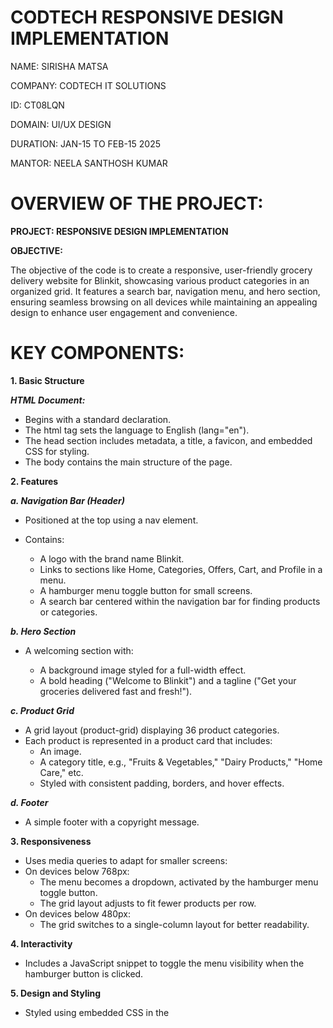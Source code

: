 # CODTECH RESPONSIVE DESIGN IMPLEMENTATION

NAME: SIRISHA MATSA

COMPANY: CODTECH IT SOLUTIONS

ID: CT08LQN

DOMAIN: UI/UX DESIGN

DURATION: JAN-15 TO FEB-15 2025

MANTOR: NEELA SANTHOSH KUMAR

# OVERVIEW OF THE PROJECT:

**********PROJECT: RESPONSIVE DESIGN IMPLEMENTATION**********

****OBJECTIVE:****

The objective of the code is to create a responsive, user-friendly grocery delivery website for Blinkit, showcasing various product categories in an organized grid. It features a search bar, navigation menu, and hero section, ensuring seamless browsing on all devices while maintaining an appealing design to enhance user engagement and convenience.

# KEY COMPONENTS:

****1. Basic Structure****

***HTML Document:***

  * Begins with a standard <!DOCTYPE html> declaration.
  * The html tag sets the language to English (lang="en").
  * The head section includes metadata, a title, a favicon, and embedded CSS for styling.
  * The body contains the main structure of the page.
    
****2. Features****

***a. Navigation Bar (Header)***

  * Positioned at the top using a nav element.
    
* Contains:
  
    * A logo with the brand name Blinkit.
    * Links to sections like Home, Categories, Offers, Cart, and Profile in a menu.
    * A hamburger menu toggle button for small screens.
    * A search bar centered within the navigation bar for finding products or categories.
      
***b. Hero Section***

  * A welcoming section with:
    
    * A background image styled for a full-width effect.
    * A bold heading ("Welcome to Blinkit") and a tagline ("Get your groceries delivered fast and fresh!").
      
***c. Product Grid***

  * A grid layout (product-grid) displaying 36 product categories.
  * Each product is represented in a product card that includes:
    * An image.
    * A category title, e.g., "Fruits & Vegetables," "Dairy Products," "Home Care," etc.  
    * Styled with consistent padding, borders, and hover effects.
      
***d. Footer***

  * A simple footer with a copyright message.
    
****3. Responsiveness****

  * Uses media queries to adapt for smaller screens:
  * On devices below 768px:
    * The menu becomes a dropdown, activated by the hamburger menu toggle button.
    * The grid layout adjusts to fit fewer products per row.
  * On devices below 480px:
    * The grid switches to a single-column layout for better readability.
      
****4. Interactivity****

  * Includes a JavaScript snippet to toggle the menu visibility when the hamburger button is clicked.

****5. Design and Styling****

  * Styled using embedded CSS in the <style> tag:
    
    * Color scheme: Primarily green (#4CAF50) with white text.
    * Buttons: Rounded corners with hover effects.
    * Grid: Well-spaced layout with responsive column adjustments.
      
****6. Observations****

***Strengths:***

  * Clean and organized layout.
  * Responsive design ensures usability on different devices.
  * Covers a wide range of product categories.

# OUTPUT:

![Screenshot 2025-01-26 184644](https://github.com/user-attachments/assets/d6637497-8721-4eb6-a020-8bc7052cf14a)


